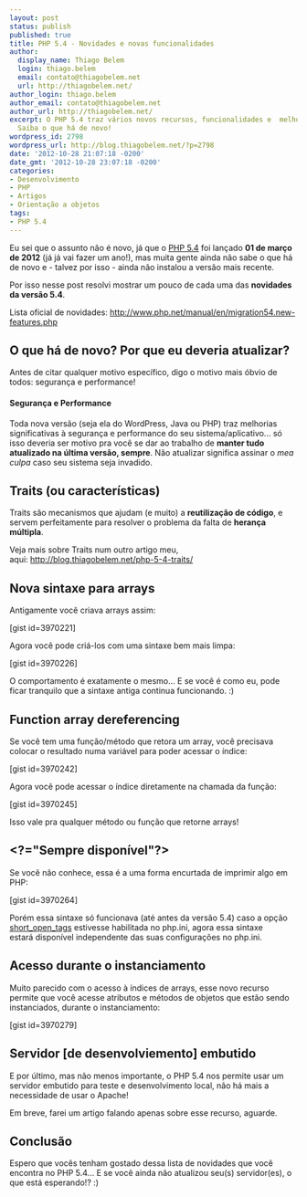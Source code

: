 ```yaml
---
layout: post
status: publish
published: true
title: PHP 5.4 - Novidades e novas funcionalidades
author:
  display_name: Thiago Belem
  login: thiago.belem
  email: contato@thiagobelem.net
  url: http://thiagobelem.net/
author_login: thiago.belem
author_email: contato@thiagobelem.net
author_url: http://thiagobelem.net/
excerpt: O PHP 5.4 traz vários novos recursos, funcionalidades e  melhorias de sintaxe.
  Saiba o que há de novo!
wordpress_id: 2798
wordpress_url: http://blog.thiagobelem.net/?p=2798
date: '2012-10-28 21:07:18 -0200'
date_gmt: '2012-10-28 23:07:18 -0200'
categories:
- Desenvolvimento
- PHP
- Artigos
- Orientação a objetos
tags:
- PHP 5.4
---
```

<p>Eu sei que o assunto não é novo, já que o <a href="http://php.net/releases/5_4_0.php" target="_blank">PHP 5.4</a> foi lançado <strong>01 de março de 2012</strong> (já já vai fazer um ano!), mas muita gente ainda não sabe o que há de novo e - talvez por isso - ainda não instalou a versão mais recente.</p>
<p>Por isso nesse post resolvi mostrar um pouco de cada uma das <strong>novidades da versão 5.4</strong>.</p>
<p>Lista oficial de novidades: <a href="http://www.php.net/manual/en/migration54.new-features.php">http://www.php.net/manual/en/migration54.new-features.php</a></p>
<h2>O que há de novo? Por que eu deveria atualizar?</h2>
<p>Antes de citar qualquer motivo específico, digo o motivo mais óbvio de todos: segurança e performance!</p>
<h4>Segurança e Performance</h4>
<p>Toda nova versão (seja ela do WordPress, Java ou PHP) traz melhorias significativas à segurança e performance do seu sistema/aplicativo... só isso deveria ser motivo pra você se dar ao trabalho de <strong>manter tudo atualizado na última versão, sempre</strong>. Não atualizar significa assinar o <em>mea culpa</em> caso seu sistema seja invadido.</p>
<h2>Traits (ou características)</h2>
<p>Traits são mecanismos que ajudam (e muito) a <strong>reutilização de código</strong>, e servem perfeitamente para resolver o problema da falta de <strong>herança múltipla</strong>.</p>
<p>Veja mais sobre Traits num outro artigo meu, aqui: <a href="http://blog.thiagobelem.net/php-5-4-traits/">http://blog.thiagobelem.net/php-5-4-traits/</a></p>
<h2>Nova sintaxe para arrays</h2>
<p>Antigamente você criava arrays assim:</p>
<p>[gist id=3970221]</p>
<p>Agora você pode criá-los com uma sintaxe bem mais limpa:</p>
<p>[gist id=3970226]</p>
<p>O comportamento é exatamente o mesmo... E se você é como eu, pode ficar tranquilo que a sintaxe antiga continua funcionando. :)</p>
<h2>Function array dereferencing</h2>
<p>Se você tem uma função/método que retora um array, você precisava colocar o resultado numa variável para poder acessar o índice:</p>
<p>[gist id=3970242]</p>
<p>Agora você pode acessar o índice diretamente na chamada da função:</p>
<p>[gist id=3970245]</p>
<p>Isso vale pra qualquer método ou função que retorne arrays!</p>
<h2>&lt;?="Sempre disponível"?&gt;</h2>
<p>Se você não conhece, essa é a uma forma encurtada de imprimir algo em PHP:</p>
<p>[gist id=3970264]</p>
<p>Porém essa sintaxe só funcionava (até antes da versão 5.4) caso a opção <a href="http://www.php.net/manual/en/ini.core.php#ini.short-open-tag" target="_blank">short_open_tags</a> estivesse habilitada no php.ini, agora essa sintaxe estará disponível independente das suas configurações no php.ini.</p>
<h2>Acesso durante o instanciamento</h2>
<p>Muito parecido com o acesso à índices de arrays, esse novo recurso permite que você acesse atributos e métodos de objetos que estão sendo instanciados, durante o instanciamento:</p>
<p>[gist id=3970279]</p>
<h2>Servidor [de desenvolviemento] embutido</h2>
<p>E por último, mas não menos importante, o PHP 5.4 nos permite usar um servidor embutido para teste e desenvolvimento local, não há mais a necessidade de usar o Apache!</p>
<p>Em breve, farei um artigo falando apenas sobre esse recurso, aguarde.</p>
<h2>Conclusão</h2>
<p>Espero que vocês tenham gostado dessa lista de novidades que você encontra no PHP 5.4... E se você ainda não atualizou seu(s) servidor(es), o que está esperando!? :)</p>
